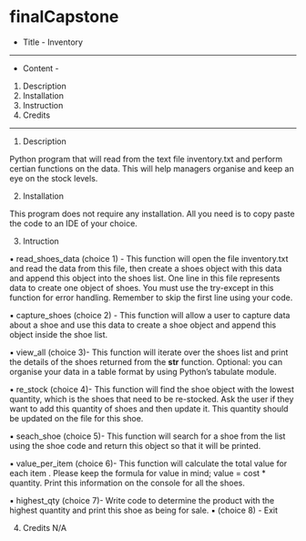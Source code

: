 # finalCapstone

- Title - 
Inventory
----------------------------------
- Content - 
1) Description
2) Installation
3) Instruction
4) Credits

-----------------------------------

1) Description

Python program that will read from the text file inventory.txt and
perform certian functions on the data. This will help managers organise and keep an eye on the 
stock levels.

2) Installation

This program does not require any installation. All you need is to copy paste the code to an IDE of your choice.

3) Intruction

▪ read_shoes_data (choice 1) - This function will open the file
inventory.txt and read the data from this file, then create a
shoes object with this data and append this object into the
shoes list. One line in this file represents data to create one
object of shoes. You must use the try-except in this function
for error handling. Remember to skip the first line using your
code.

▪ capture_shoes (choice 2) - This function will allow a user to capture
data about a shoe and use this data to create a shoe object
and append this object inside the shoe list.

▪ view_all (choice 3)- This function will iterate over the shoes list and
print the details of the shoes returned from the __str__
function. Optional: you can organise your data in a table
format by using Python’s tabulate module.

▪ re_stock (choice 4)- This function will find the shoe object with the
lowest quantity, which is the shoes that need to be
re-stocked. Ask the user if they want to add this quantity of
shoes and then update it. This quantity should be updated
on the file for this shoe.

▪ seach_shoe (choice 5)- This function will search for a shoe from the list
using the shoe code and return this object so that it will be
printed.

▪ value_per_item (choice 6)- This function will calculate the total value
for each item . Please keep the formula for value in mind;
value = cost * quantity. Print this information on the console
for all the shoes.

▪ highest_qty (choice 7)- Write code to determine the product with the
highest quantity and print this shoe as being for sale.
▪ (choice 8) - Exit

4) Credits
N/A
